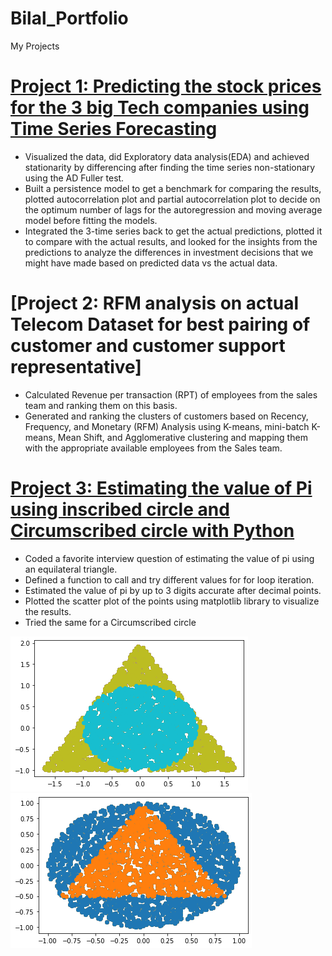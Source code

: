 # Bilal_Portfolio
My Projects

# [Project 1: Predicting the stock prices for the 3 big Tech companies using Time Series Forecasting](https://github.com/bxmaqsood/stock-prize-prediction-/blob/main/final_project_asds_5302%2C_group_15.py)
*	Visualized the data, did Exploratory data analysis(EDA) and achieved stationarity by differencing after finding the time series non-stationary using the AD Fuller test.
* Built a persistence model to get a benchmark for comparing the results, plotted autocorrelation plot and partial autocorrelation plot to decide on the optimum number of lags for the autoregression and moving average model before fitting the models.
* Integrated the 3-time series back to get the actual predictions, plotted it to compare with the actual results, and looked for the insights from the predictions to analyze the differences in investment decisions that we might have made based on predicted data vs the actual data.

  
# [Project 2: RFM analysis on actual Telecom Dataset for best pairing of customer and customer support representative]

* Calculated Revenue per transaction (RPT) of employees from the sales team and ranking them on this basis.
* Generated and ranking the clusters of customers based on Recency, Frequency, and Monetary (RFM) Analysis using K-means, mini-batch K-means, Mean Shift, and Agglomerative clustering and mapping them with the appropriate available employees from the Sales team.
  

# [Project 3: Estimating the value of Pi using inscribed circle and Circumscribed circle with Python](https://github.com/BilalMaqsood-ai/Bilal_Portfolio/blob/main/Estimating%20the%20value%20pi%20.ipynb)
*	Coded a favorite interview question of estimating the value of pi using an equilateral triangle.
*	Defined a function to call and try different values for for loop iteration.
*	Estimated the value of pi by up to 3 digits accurate after decimal points.
*	Plotted the scatter plot of the points using matplotlib library to visualize the results.
*	Tried the same for a Circumscribed circle

 ![](https://github.com/BilalMaqsood-ai/Bilal_Portfolio/blob/main/Inscribed%20circle.png) ![](https://github.com/BilalMaqsood-ai/Bilal_Portfolio/blob/main/Circumscribed%20circle.png)
